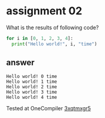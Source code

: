 # assignment 02
What is the results of following code?
```python
for i in [0, 1, 2, 3, 4]:
  print("Hello world!", i, "time")
```
## answer 
```
Hello world! 0 time
Hello world! 1 time
Hello world! 2 time
Hello world! 3 time
Hello world! 4 time
```
Tested at OneCompiler [3xqtmxgr5](https://onecompiler.com/python/3xqtmxgr5)

